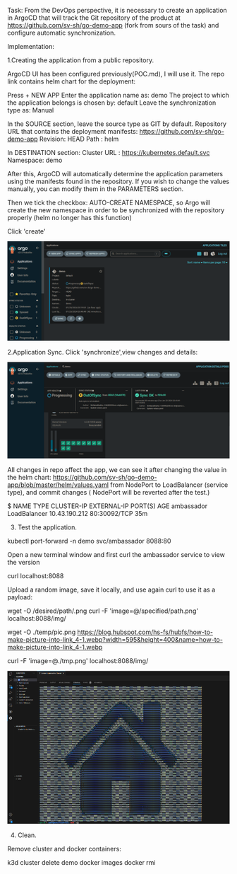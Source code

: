 Task:
From the DevOps perspective, it is necessary to create an application in ArgoCD that will track the Git repository of the product at https://github.com/sv-sh/go-demo-app (fork from sours of the task) and configure automatic synchronization.

Implementation:

1.Creating the application from a public repository.

ArgoCD UI has been configured previously(POC.md), I will use it.
The repo link  contains helm chart for the deployment:

Press + NEW APP
Enter the application name as: demo
The project to which the application belongs is chosen by: default
Leave the synchronization type as: Manual

In the SOURCE section, leave the source type as GIT by default.
Repository URL that contains the deployment manifests: https://github.com/sv-sh/go-demo-app 
Revision: HEAD
Path : helm 

In DESTINATION section:
Cluster URL : https://kubernetes.default.svc
Namespace: demo 

After this, ArgoCD will automatically determine the application parameters using the manifests found in the repository. If you wish to change the values manually, you can modify them in the PARAMETERS section.

Then we tick the checkbox: AUTO-CREATE NAMESPACE, so Argo will create the new namespace in order to be synchronized with the repository properly (helm no longer has this function)

Click 'create'

![app_create](created_demo.png)

2.Application Sync.
Click 'synchronize',view changes and details:

![sync](sync.png)

All changes in repo affect the app, we can see it  after changing the value in the helm chart:
https://github.com/sv-sh/go-demo-app/blob/master/helm/values.yaml
from NodePort to LoadBalancer (service type), and commit changes ( NodePort will be reverted after the test.)

$ NAME               TYPE           CLUSTER-IP      EXTERNAL-IP   PORT(S)             AGE
ambassador         LoadBalancer   10.43.190.212   <pending>     80:30092/TCP          35m

3. Test the application.

kubectl port-forward -n demo svc/ambassador 8088:80

Open a new terminal window and first curl the ambassador service to view the version

curl localhost:8088

Upload a random image, save it locally, and  use again curl to use it as a payload:

wget -O /desired/path/.png <image-link>
curl -F 'image=@/specified/path.png' localhost:8088/img/

wget -O ./temp/pic.png https://blog.hubspot.com/hs-fs/hubfs/how-to-make-picture-into-link_4-1.webp?width=595&height=400&name=how-to-make-picture-into-link_4-1.webp

curl -F 'image=@./tmp.png' localhost:8088/img/

![result](result.png)

4. Clean.

Remove cluster and docker containers:

k3d cluster delete demo
docker images
docker rmi <listed container IDs>









